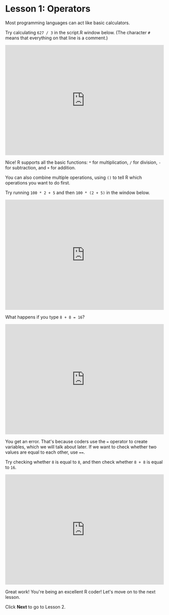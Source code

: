 # Lesson 1: Operators

Most programming languages can act like basic calculators.

Try calculating `627 / 3` in the script.R window below. (The character `#` means that everything on that line is a comment.)

<iframe data-type="datacamp" id="operators-1" height="350" src="https://uclatall.github.io/mtucker-coding-study/data-camp/dc-operators-1.html" style="border: 0px #ffffff none;" width="100%"></iframe>

Nice! R supports all the basic functions: `*` for multiplication, `/` for division, `-` for subtraction, and `+` for addition.

You can also combine multiple operations, using `()` to tell R which operations you want to do first.

Try running `100 * 2 + 5`  and then `100 * (2 + 5)` in the window below.

<iframe data-type="datacamp" id="operators-2" height="350" src="https://uclatall.github.io/mtucker-coding-study/data-camp/dc-operators-2.html" style="border: 0px #ffffff none;" width="100%"></iframe>

What happens if you type `8 + 8 = 16`?

<iframe data-type="datacamp" id="operators-3" height="350" src="https://uclatall.github.io/mtucker-coding-study/data-camp/dc-operators-3.html" style="border: 0px #ffffff none;" width="100%"></iframe>

You get an error. That's because coders use the `=` operator to create variables, which we will talk about later. If we want to check whether two values are equal to each other, use `==`.

Try checking whether `8` is equal to `8`, and then check whether `8 + 8` is equal to `16`.

<iframe data-type="datacamp" id="operators-4" height="350" src="https://uclatall.github.io/mtucker-coding-study/data-camp/dc-operators-4.html" style="border: 0px #ffffff none;" width="100%"></iframe>

Great work! You're being an excellent R coder! Let's move on to the next lesson.

Click **Next** to go to Lesson 2.
